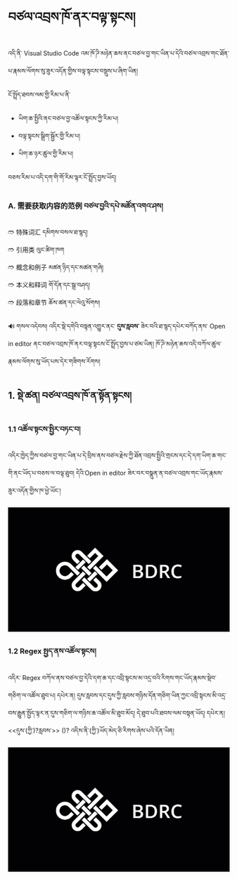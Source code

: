 # བཙལ་འབྲས་ཁོ་ནར་བལྟ་སྟངས།

འདི་ནི་ Visual Studio Code འམ་ཁོ་ཌི་མཉེན་ཆས་ནང་བཙལ་བྱ་གང་ཡིན་པ་དེའི་བཙལ་འབྲས་གང་ཐོན་པ་རྣམས་ལོགས་སུ་ཟུར་འདོན་གྱིས་བལྟ་སྟངས་བསྡུས་པ་ཞིག་ཡིན།

ངོ་སྤྲོད་ཐབས་ལམ་གྱི་རིམ་པ་ནི་
- ཡིག་ཆ་སྤྱིའི་ནང་བཙལ་བྱ་འཚོལ་སྟངས་ཀྱི་རིམ་པ།
- བལྟ་སྟངས་སྒྲིག་སྦྱོར་གྱི་རིམ་པ།
- ཡིག་ཆ་ཉར་ཚུལ་གྱི་རིམ་པ།

བཅས་རིམ་པ་འདི་དག་གི་གོ་རིམ་ལྟར་ངོ་སྤྲོད་བྱས་ཡོད།

### A. 需要获取内容的范例 བཙལ་བྱའི་དཔེ་མཚོན་འགའ་ཤས། 

🢣 特殊词汇 དམིགས་བསལ་ཐ་སྙད།   
🢣 引用类 ལུང་ཚིག་ཁག   
🢣 概念和例子 མཚན་ཉིད་དང་མཚན་གཞི།   
🢣 本义和释词 གོ་དོན་དང་སྒྲ་བཤད།   
🢣 段落和章节 ཆོས་ཚན་དང་ལེའུ་སོགས།

🔊 གསལ་འདེབས། འདིར་སྡེ་དགེའི་བསྟན་འགྱུར་ནང་ **དུས་རླབས་** ཟེར་བའི་ཐ་སྙད་དཔེར་བཀོད་ནས་ Open in editor ནང་བཙལ་འབྲས་ཁོ་ནར་བལྟ་སྟངས་ངོ་སྤྲོད་བྱས་པ་ཙམ་ཡིན། ཁོ་ཌི་མཉེན་ཆས་འདི་བཀོལ་ཚུལ་རྣམས་ལོགས་སུ་ཡོད་པས་དེར་གཟིགས་རོགས།
## 1. སྡེ་ཚན། བཙལ་འབྲས་ཁོ་ན་སྟོན་སྟངས།

### 1.1 འཚོལ་སྟངས་སྤྱིར་བཏང་བ།

འདིར་ཁྱེད་ཀྱིས་བཙལ་བྱ་གང་ཡིན་པ་དེ་བྲིས་ནས་བཙལ་རྗེས་ཀྱི་ཐོན་འབྲས་སྤྱིའི་གྲངས་དང་དེ་དག་ཡིག་ཆ་གང་གི་ནང་ཡོད་པ་བཅས་ལ་བལྟ་ཐུབ། དེའི་Open in editor ཟེར་བར་བསྣུན་ན་བཙལ་འབྲས་གང་ཡོད་རྣམས་ཟུར་འདོན་གྱིས་ཁ་ཕྱེ་ཡོང་།

![800](images/000001.gif)

### 1.2 Regex སྤྱད་ནས་འཚོལ་སྟངས།

འདིར་ Regex བཀོལ་ནས་བཙལ་བྱ་དེའི་དག་ཆ་དང་འབྲི་སྟངས་མ་འདྲ་བའི་རིགས་གང་ཡོད་རྣམས་སྡེབ་གཅིག་ལ་འཚོལ་ཐུབ་པ། དཔེར་ན། དུས་རླབས་དང་དུས་ཀྱི་རླབས་གཉིས་དོན་གཅིག་ཡིན་ཀྱང་འབྲི་སྟངས་མི་འདྲ་བས་རྒྱུན་སྤྱོད་ལྟར་ན་དུས་གཅིག་ལ་གཉིས་ཆ་འཚོལ་མི་ཐུབ་མོད། དེ་ཐུབ་པའི་ཐབས་ལམ་བསྟན་ཡོད། དཔེར་ན། <<དུས་(ཀྱི་)?རླབས་>> ()? འདིས་ནི་(ཀྱི་)ཡོད་མེད་ཅི་རིགས་ཞེས་པའི་དོན་ཡིན།

![800](images/000002.gif)